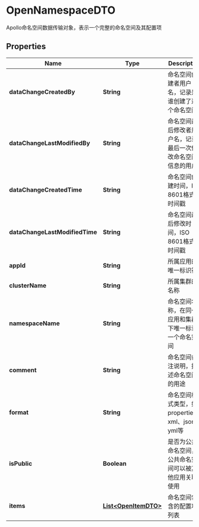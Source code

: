 

# OpenNamespaceDTO

Apollo命名空间数据传输对象，表示一个完整的命名空间及其配置项

## Properties

| Name | Type | Description | Notes |
|------------ | ------------- | ------------- | -------------|
|**dataChangeCreatedBy** | **String** | 命名空间创建者用户名，记录是谁创建了这个命名空间 |  [optional] |
|**dataChangeLastModifiedBy** | **String** | 命名空间最后修改者用户名，记录最后一次修改命名空间信息的用户 |  [optional] |
|**dataChangeCreatedTime** | **String** | 命名空间创建时间，ISO 8601格式的时间戳 |  [optional] |
|**dataChangeLastModifiedTime** | **String** | 命名空间最后修改时间，ISO 8601格式的时间戳 |  [optional] |
|**appId** | **String** | 所属应用的唯一标识符 |  [optional] |
|**clusterName** | **String** | 所属集群的名称 |  [optional] |
|**namespaceName** | **String** | 命名空间名称，在同一应用和集群下唯一标识一个命名空间 |  [optional] |
|**comment** | **String** | 命名空间备注说明，描述命名空间的用途 |  [optional] |
|**format** | **String** | 命名空间格式类型，如properties、xml、json、yml等 |  [optional] |
|**isPublic** | **Boolean** | 是否为公共命名空间，公共命名空间可以被其他应用关联使用 |  [optional] |
|**items** | [**List&lt;OpenItemDTO&gt;**](OpenItemDTO.md) | 命名空间包含的配置项列表 |  [optional] |
